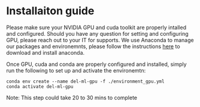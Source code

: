 # Installaiton guide

Please make sure your NVIDIA GPU and cuda toolkit are properly intalled and configured. Should you have any question for setting and configuring GPU, please reach out to your IT for supports. We use Anaconda to manage our packages and environemnts, please follow the instructions [here](https://docs.anaconda.com/free/anaconda/install/linux/) to download and install anaconda.

Once GPU, cuda and conda are properly configured and installed, simply run the following to set up and activate the environemtn:
```
conda env create --name del-ml-gpu -f ./environment_gpu.yml
conda activate del-ml-gpu
```
Note: This step could take 20 to 30 mins to complete



